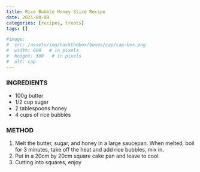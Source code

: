 ```yaml
---
title: Rice Bubble Honey Slice Recipe
date: 2021-08-09
categories: [recipes, treats]
tags: []

#image:
#  src: /assets/img/hackthebox/boxes/cap/cap-box.png
#  width: 600   # in pixels
#  height: 300   # in pixels
#  alt: cap
---
```

### INGREDIENTS
- 100g butter
- 1/2 cup sugar
- 2 tablespoons honey
- 4 cups of rice bubbles

### METHOD
1. Melt the butter, sugar, and honey in a large saucepan. When melted, boil for 3 minutes, take off the heat and add rice bubbles, mix in.
2. Put in a 20cm by 20cm square cake pan and leave to cool.
3. Cutting into squares, enjoy
